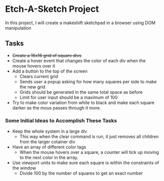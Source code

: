# Etch-A-Sketch Project
In this project, I will create a makeshift sketchpad in a browser using DOM manipulation

## Tasks
* ~~Create a 16x16 grid of square divs~~
* Create a hover event that changes the color of each div when the mouse hovers over it
* Add a button to the top of the screen
    * Clears current grid
    * Sends user a popup asking for how many squares per side to make the new grid
    * Grids should be generated in the same total space as before
    * Limit for user input should be a maximum of 100
* Try to make color variation from white to black and make each square darker as the mous passes through it more.

### Some Initial Ideas to Accomplish These Tasks
* Keep the whole system in a large div
    * This way when the clear command is run, it just removes all children from the larger cotainer div
* Have an array of different color tags
    * When the mouse hovers over a square, a counter will tick up moving to the next color in the array.
* Use viewport units to make sure each square is within the constraints of the window
    * Divide 100 by the number of squares to get an exact number